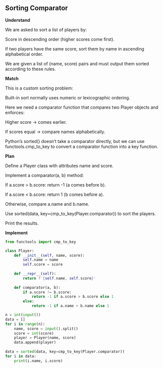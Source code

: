 ## Sorting Comparator
**Understand**

We are asked to sort a list of players by:

Score in descending order (higher scores come first).

If two players have the same score, sort them by name in ascending alphabetical order.

We are given a list of (name, score) pairs and must output them sorted according to these rules.

**Match**

This is a custom sorting problem:

Built-in sort normally uses numeric or lexicographic ordering.

Here we need a comparator function that compares two Player objects and enforces:

Higher score → comes earlier.

If scores equal → compare names alphabetically.

Python’s sorted() doesn’t take a comparator directly, but we can use functools.cmp_to_key to convert a comparator function into a key function.

**Plan**

Define a Player class with attributes name and score.

Implement a comparator(a, b) method:

If a.score > b.score: return -1 (a comes before b).

If a.score < b.score: return 1 (b comes before a).

Otherwise, compare a.name and b.name.

Use sorted(data, key=cmp_to_key(Player.comparator)) to sort the players.

Print the results.

**Implement**
```py
from functools import cmp_to_key

class Player:
    def __init__(self, name, score):
        self.name = name
        self.score = score
        
    def __repr__(self):
        return f'{self.name, self.score}'
        
    def comparator(a, b):
        if a.score != b.score:
            return -1 if a.score > b.score else 1
        else:
            return -1 if a.name < b.name else 1

n = int(input())
data = []
for i in range(n):
    name, score = input().split()
    score = int(score)
    player = Player(name, score)
    data.append(player)
    
data = sorted(data, key=cmp_to_key(Player.comparator))
for i in data:
    print(i.name, i.score)
```